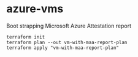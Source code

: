 # azure-vms 

Boot strapping Microsoft Azure Attestation report

    terraform init
    terraform plan --out vm-with-maa-report-plan
    terraform apply "vm-with-maa-report-plan"


